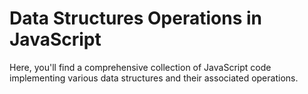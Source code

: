 # Data Structures Operations in JavaScript
Here, you'll find a comprehensive collection of JavaScript code implementing various data structures and their associated operations.
